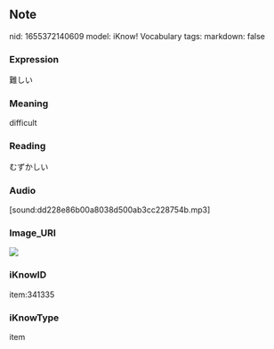 ## Note
nid: 1655372140609
model: iKnow! Vocabulary
tags: 
markdown: false

### Expression
難しい

### Meaning
difficult

### Reading
むずかしい

### Audio
[sound:dd228e86b00a8038d500ab3cc228754b.mp3]

### Image_URI
<img src="182fd230d0901bd58c13d621ac1c8968.jpg">

### iKnowID
item:341335

### iKnowType
item
